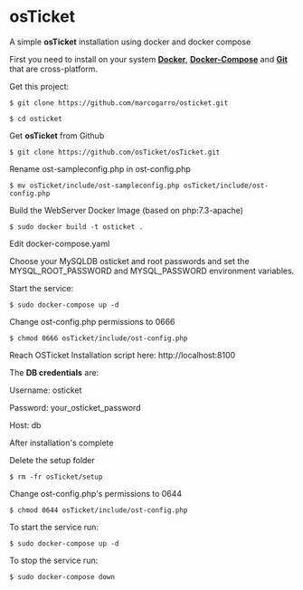 # osTicket
A simple **osTicket** installation using docker and docker compose

First you need to install on your system **[Docker](https://www.docker.com/get-started)**, **[Docker-Compose](https://docs.docker.com/compose/install/)** and **[Git](https://git-scm.com/downloads)** that are cross-platform.

Get this project:

`$ git clone https://github.com/marcogarro/osticket.git`

`$ cd osticket`

Get **osTicket** from Github

`$ git clone https://github.com/osTicket/osTicket.git`

Rename ost-sampleconfig.php in ost-config.php

`$ mv osTicket/include/ost-sampleconfig.php osTicket/include/ost-config.php`

Build the WebServer Docker Image (based on php:7.3-apache)

`$ sudo docker build -t osticket .`

Edit docker-compose.yaml

Choose your MySQLDB osticket and root passwords and set the MYSQL_ROOT_PASSWORD and MYSQL_PASSWORD environment variables.

Start the service:

`$ sudo docker-compose up -d` 

Change ost-config.php permissions to 0666 

`$ chmod 0666 osTicket/include/ost-config.php`

Reach OSTicket Installation script here: http://localhost:8100

The **DB credentials** are: 

Username: osticket

Password: your_osticket_password

Host: db

After installation's complete 

Delete the setup folder

`$ rm -fr osTicket/setup`

Change ost-config.php's permissions to 0644

`$ chmod 0644 osTicket/include/ost-config.php`

To start the service run: 

`$ sudo docker-compose up -d`

To stop the service run:

`$ sudo docker-compose down`
